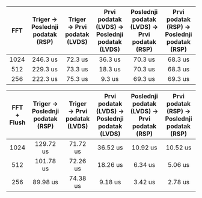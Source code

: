 
|  FFT  | Triger → Poslednji podatak (RSP) | Triger → Prvi podatak (LVDS) | Prvi podatak (LVDS) → Poslednji podatak (LVDS) | Poslednji podatak (LVDS) → Prvi podatak (RSP) | Prvi podatak (RSP) → Poslednji podatak (RSP) |
| :---: | :------------------------------: | :--------------------------: | :--------------------------------------------: | :-------------------------------------------: | :------------------------------------------: |
| 1024  |             246.3 us             |           72.3 us            |                    36.3 us                     |                    70.3 us                    | 68.3 us                                      |
|  512  |             229.3 us             |           73.3 us            |                    18.3 us                     |                    70.3 us                    | 68.3 us                                      |
|  256  |             222.3 us             |           75.3 us            |                     9.3 us                     |                    69.3 us                    | 69.3 us                                      |


| FFT + Flush | Triger → Poslednji podatak (RSP) | Triger → Prvi podatak (LVDS) | Prvi podatak (LVDS) → Poslednji podatak (LVDS) | Poslednji podatak (LVDS) → Prvi podatak (RSP) | Prvi podatak (RSP) → Poslednji podatak (RSP) |
| :---------: | :------------------------------: | :--------------------------: | :--------------------------------------------: | :-------------------------------------------: | :------------------------------------------: |
|    1024     |            129.72 us             |           71.72 us           |                    36.52 us                    |                   10.92 us                    | 10.52 us                                     |
|     512     |            101.78 us             |           72.26 us           |                    18.26 us                    |                    6.34 us                    | 5.06 us                                      |
|     256     |             89.98 us             |           74.38 us           |                    9.18 us                     |                    3.42 us                    | 2.78 us                                      |
